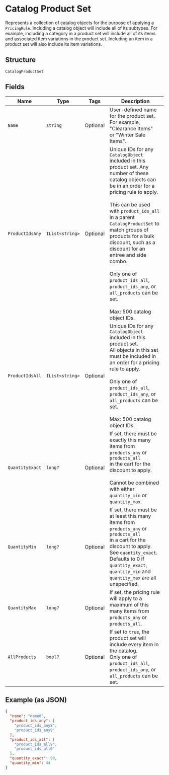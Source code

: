 
# Catalog Product Set

Represents a collection of catalog objects for the purpose of applying a
`PricingRule`. Including a catalog object will include all of its subtypes.
For example, including a category in a product set will include all of its
items and associated item variations in the product set. Including an item in
a product set will also include its item variations.

## Structure

`CatalogProductSet`

## Fields

| Name | Type | Tags | Description |
|  --- | --- | --- | --- |
| `Name` | `string` | Optional | User-defined name for the product set. For example, "Clearance Items"<br>or "Winter Sale Items". |
| `ProductIdsAny` | `IList<string>` | Optional | Unique IDs for any `CatalogObject` included in this product set. Any<br>number of these catalog objects can be in an order for a pricing rule to apply.<br><br>This can be used with `product_ids_all` in a parent `CatalogProductSet` to<br>match groups of products for a bulk discount, such as a discount for an<br>entree and side combo.<br><br>Only one of `product_ids_all`, `product_ids_any`, or `all_products` can be set.<br><br>Max: 500 catalog object IDs. |
| `ProductIdsAll` | `IList<string>` | Optional | Unique IDs for any `CatalogObject` included in this product set.<br>All objects in this set must be included in an order for a pricing rule to apply.<br><br>Only one of `product_ids_all`, `product_ids_any`, or `all_products` can be set.<br><br>Max: 500 catalog object IDs. |
| `QuantityExact` | `long?` | Optional | If set, there must be exactly this many items from `products_any` or `products_all`<br>in the cart for the discount to apply.<br><br>Cannot be combined with either `quantity_min` or `quantity_max`. |
| `QuantityMin` | `long?` | Optional | If set, there must be at least this many items from `products_any` or `products_all`<br>in a cart for the discount to apply. See `quantity_exact`. Defaults to 0 if<br>`quantity_exact`, `quantity_min` and `quantity_max` are all unspecified. |
| `QuantityMax` | `long?` | Optional | If set, the pricing rule will apply to a maximum of this many items from<br>`products_any` or `products_all`. |
| `AllProducts` | `bool?` | Optional | If set to `true`, the product set will include every item in the catalog.<br>Only one of `product_ids_all`, `product_ids_any`, or `all_products` can be set. |

## Example (as JSON)

```json
{
  "name": "name0",
  "product_ids_any": [
    "product_ids_any8",
    "product_ids_any9"
  ],
  "product_ids_all": [
    "product_ids_all9",
    "product_ids_all0"
  ],
  "quantity_exact": 90,
  "quantity_min": 44
}
```

